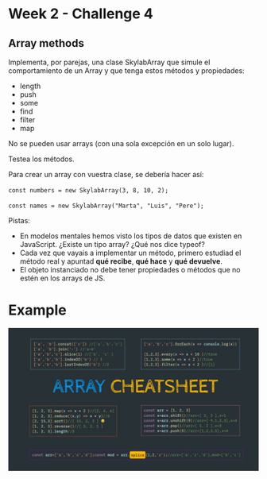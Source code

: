 # Week 2 - Challenge 4

## Array methods

Implementa, por parejas, una clase SkylabArray que simule el comportamiento de un Array y que tenga estos métodos y propiedades:

- length
- push
- some
- find
- filter
- map

No se pueden usar arrays (con una sola excepción en un solo lugar).

Testea los métodos.

Para crear un array con vuestra clase, se debería hacer así:

`const numbers = new SkylabArray(3, 8, 10, 2);`

`const names = new SkylabArray("Marta", "Luis", "Pere");`

Pistas:

- En modelos mentales hemos visto los tipos de datos que existen en JavaScript. ¿Existe un tipo array? ¿Qué nos dice typeof?
- Cada vez que vayais a implementar un método, primero estudiad el método real y apuntad **qué recibe**, **qué hace** y **qué devuelve**.
- El objeto instanciado no debe tener propiedades o métodos que no estén en los arrays de JS.

# Example

![image example](./array.jpeg)
